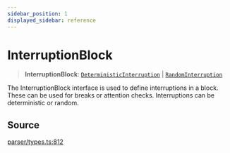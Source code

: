 ```yaml
---
sidebar_position: 1
displayed_sidebar: reference
---
```


# InterruptionBlock

> **InterruptionBlock**: [`DeterministicInterruption`](../interfaces/DeterministicInterruption.md) \| [`RandomInterruption`](../interfaces/RandomInterruption.md)

The InterruptionBlock interface is used to define interruptions in a block. These can be used for breaks or attention checks. Interruptions can be deterministic or random.

## Source

[parser/types.ts:812](https://github.com/revisit-studies/study/blob/8d4e182fa2188caea02bef5834516aec69ab9ca4/src/parser/types.ts#L812)
